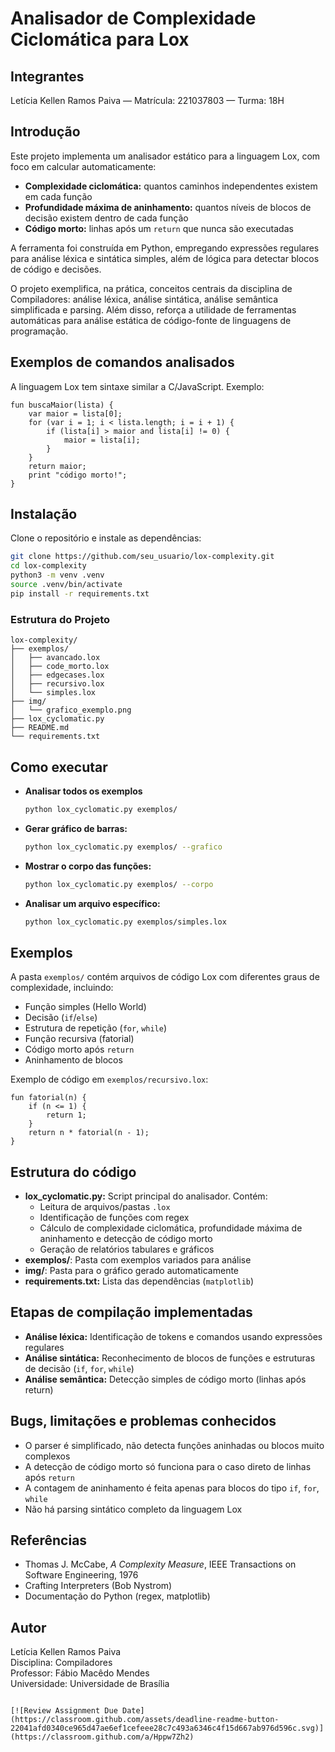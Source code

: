 # Analisador de Complexidade Ciclomática para Lox

## Integrantes

Letícia Kellen Ramos Paiva — Matrícula: 221037803 — Turma: 18H

## Introdução

Este projeto implementa um analisador estático para a linguagem Lox, com foco em calcular automaticamente:

- **Complexidade ciclomática:** quantos caminhos independentes existem em cada função
- **Profundidade máxima de aninhamento:** quantos níveis de blocos de decisão existem dentro de cada função
- **Código morto:** linhas após um `return` que nunca são executadas

A ferramenta foi construída em Python, empregando expressões regulares para análise léxica e sintática simples, além de lógica para detectar blocos de código e decisões.

O projeto exemplifica, na prática, conceitos centrais da disciplina de Compiladores: análise léxica, análise sintática, análise semântica simplificada e parsing. Além disso, reforça a utilidade de ferramentas automáticas para análise estática de código-fonte de linguagens de programação.

## Exemplos de comandos analisados

A linguagem Lox tem sintaxe similar a C/JavaScript. Exemplo:

```lox
fun buscaMaior(lista) {
    var maior = lista[0];
    for (var i = 1; i < lista.length; i = i + 1) {
        if (lista[i] > maior and lista[i] != 0) {
            maior = lista[i];
        }
    }
    return maior;
    print "código morto!";
}
```

## Instalação

Clone o repositório e instale as dependências:

```bash
git clone https://github.com/seu_usuario/lox-complexity.git
cd lox-complexity
python3 -m venv .venv
source .venv/bin/activate
pip install -r requirements.txt
```

### Estrutura do Projeto

```text
lox-complexity/
├── exemplos/
│   ├── avancado.lox
│   ├── code_morto.lox
│   ├── edgecases.lox
│   ├── recursivo.lox
│   └── simples.lox
├── img/
│   └── grafico_exemplo.png
├── lox_cyclomatic.py
├── README.md
└── requirements.txt
```

## Como executar

- **Analisar todos os exemplos**

  ```bash
  python lox_cyclomatic.py exemplos/
  ```

- **Gerar gráfico de barras:**

  ```bash
  python lox_cyclomatic.py exemplos/ --grafico
  ```

- **Mostrar o corpo das funções:**

  ```bash
  python lox_cyclomatic.py exemplos/ --corpo
  ```

- **Analisar um arquivo específico:**

  ```bash
  python lox_cyclomatic.py exemplos/simples.lox
  ```

## Exemplos

A pasta `exemplos/` contém arquivos de código Lox com diferentes graus de complexidade, incluindo:

- Função simples (Hello World)
- Decisão (`if`/`else`)
- Estrutura de repetição (`for`, `while`)
- Função recursiva (fatorial)
- Código morto após `return`
- Aninhamento de blocos

Exemplo de código em `exemplos/recursivo.lox`:

```lox
fun fatorial(n) {
    if (n <= 1) {
        return 1;
    }
    return n * fatorial(n - 1);
}
```

## Estrutura do código

- **lox_cyclomatic.py:** Script principal do analisador. Contém:
  - Leitura de arquivos/pastas `.lox`
  - Identificação de funções com regex
  - Cálculo de complexidade ciclomática, profundidade máxima de aninhamento e detecção de código morto
  - Geração de relatórios tabulares e gráficos
- **exemplos/**: Pasta com exemplos variados para análise
- **img/**: Pasta para o gráfico gerado automaticamente
- **requirements.txt:** Lista das dependências (`matplotlib`)

## Etapas de compilação implementadas

- **Análise léxica:** Identificação de tokens e comandos usando expressões regulares
- **Análise sintática:** Reconhecimento de blocos de funções e estruturas de decisão (`if`, `for`, `while`)
- **Análise semântica:** Detecção simples de código morto (linhas após return)

## Bugs, limitações e problemas conhecidos

- O parser é simplificado, não detecta funções aninhadas ou blocos muito complexos
- A detecção de código morto só funciona para o caso direto de linhas após `return`
- A contagem de aninhamento é feita apenas para blocos do tipo `if`, `for`, `while`
- Não há parsing sintático completo da linguagem Lox

## Referências

- Thomas J. McCabe, *A Complexity Measure*, IEEE Transactions on Software Engineering, 1976
- Crafting Interpreters (Bob Nystrom)
- Documentação do Python (regex, matplotlib)

## Autor

Letícia Kellen Ramos Paiva  
Disciplina: Compiladores  
Professor: Fábio Macêdo Mendes  
Universidade: Universidade de Brasília

````

[![Review Assignment Due Date](https://classroom.github.com/assets/deadline-readme-button-22041afd0340ce965d47ae6ef1cefeee28c7c493a6346c4f15d667ab976d596c.svg)](https://classroom.github.com/a/Hppw7Zh2)
